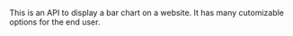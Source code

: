 This is an API to display a bar chart on a website. 
It has many cutomizable options for the end user. 
